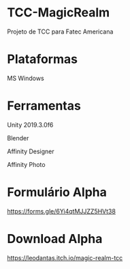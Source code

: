 # TCC-MagicRealm
 Projeto de TCC para Fatec Americana
# Plataformas
MS Windows
# Ferramentas
Unity 2019.3.0f6

Blender

Affinity Designer

Affinity Photo
# Formulário Alpha
https://forms.gle/6Yi4qtMJJZZ5HVt38
# Download Alpha
https://leodantas.itch.io/magic-realm-tcc

